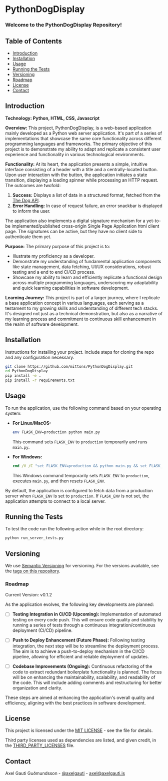 # PythonDogDisplay

### **Welcome to the PythonDogDisplay Repository!**

## Table of Contents
- [Introduction](#introduction)
- [Installation](#installation)
- [Usage](#usage)
- [Running the Tests](#running-the-tests)
- [Versioning](#versioning)
- [Roadmap](#roadmap)
- [License](#license)
- [Contact](#contact)

## Introduction

**Technology: Python, HTML, CSS, Javascript**

**Overview:**
This project, PythonDogDisplay, is a web-based application mainly developed as a Python web server application. It's part of a series of implementations that showcase the same core functionality across different programming languages and frameworks. The primary objective of this project is to demonstrate my ability to adapt and replicate a consistent user experience and functionality in various technological environments.

**Functionality:**
At its heart, the application presents a simple, intuitive interface consisting of a header with a title and a centrally-located button. Upon user interaction with the button, the application initiates a state transition, displaying a loading spinner while processing an HTTP request. The outcomes are twofold:
1. **Success:** Displays a list of data in a structured format, fetched from the [The Dog API](https://www.thedogapi.com).
2. **Error Handling:** In case of request failure, an error snackbar is displayed to inform the user.

The application also implements a digital signature mechanism for a yet-to-be implemented/published cross-origin Single Page Application html client page. The signatures can be active, but they have no client side to authenticate them yet.

**Purpose:**
The primary purpose of this project is to:
- Illustrate my proficiency as a developer.
- Demonstrate my understanding of fundamental application components like state management, data fetching, UI/UX considerations, robust testing and a end to end CI/CD process.
- Showcase my ability to learn and efficiently replicate a functional design across multiple programming languages, underscoring my adaptability and quick learning capabilities in software development.

**Learning Journey:**
This project is part of a larger journey, where I replicate a base application concept in various languages, each serving as a testament to my growing skills and understanding of different tech stacks. It's designed not just as a technical demonstration, but also as a narrative of my learning process and commitment to continuous skill enhancement in the realm of software development.

## Installation
Instructions for installing your project. Include steps for cloning the repo and any configuration necessary.

```bash
git clone https://github.com/mittons/PythonDogDisplay.git
cd PythonDogDisplay
pip install -e .
pip install -r requirements.txt
```

## Usage
To run the application, use the following command based on your operating system:

- **For Linux/MacOS:**
  ```bash
  env FLASK_ENV=production python main.py
  ```
  This command sets `FLASK_ENV` to `production` temporarily and runs `main.py`.

- **For Windows:**
  ```cmd
  cmd /V /C "set FLASK_ENV=production && python main.py && set FLASK_ENV="
  ```
  This Windows command temporarily sets `FLASK_ENV` to `production`, executes `main.py`, and then resets `FLASK_ENV`.

By default, the application is configured to fetch data from a production server when `FLASK_ENV` is set to `production`. If `FLASK_ENV` is not set, the application attempts to connect to a local server.

## Running the Tests
To test the code run the following action while in the root directory:

```bash
python run_server_tests.py
```
## Versioning
We use [Semantic Versioning](https://semver.org/) for versioning. For the versions available, see the [tags on this repository](https://github.com/mittons/PythonDogDisplay/tags). 

### Roadmap

Current Version: v0.1.2

As the application evolves, the following key developments are planned:

- [ ] **Testing Integration in CI/CD (Upcoming):** Implementation of automated testing on every code push. This will ensure code quality and stability by running a series of tests through a continuous integration/continuous deployment (CI/CD) pipeline.

- [ ] **Push to Deploy Enhancement (Future Phase):** Following testing integration, the next step will be to streamline the deployment process. The aim is to achieve a push-to-deploy mechanism in the CI/CD pipeline, allowing for efficient and reliable deployment of updates.

- [ ] **Codebase Improvements (Ongoing):** Continuous refactoring of the code to extract redundant boilerplate functionality is planned. The focus will be on enhancing the maintainability, scalability, and readability of the code. This will include adding comments and restructuring for better organization and clarity.

These steps are aimed at enhancing the application's overall quality and efficiency, aligning with the best practices in software development.

## License
This project is licensed under the [MIT LICENSE](LICENSE) - see the file for details.

Third party licenses used as dependencies are listed, and given credit, in the [THIRD_PARTY_LICENSES](THIRD_PARTY_LICENSES) file.

## Contact
Axel Gauti Guðmundsson - [@axelgauti](https://twitter.com/axelgauti) - axel@axelgauti.is